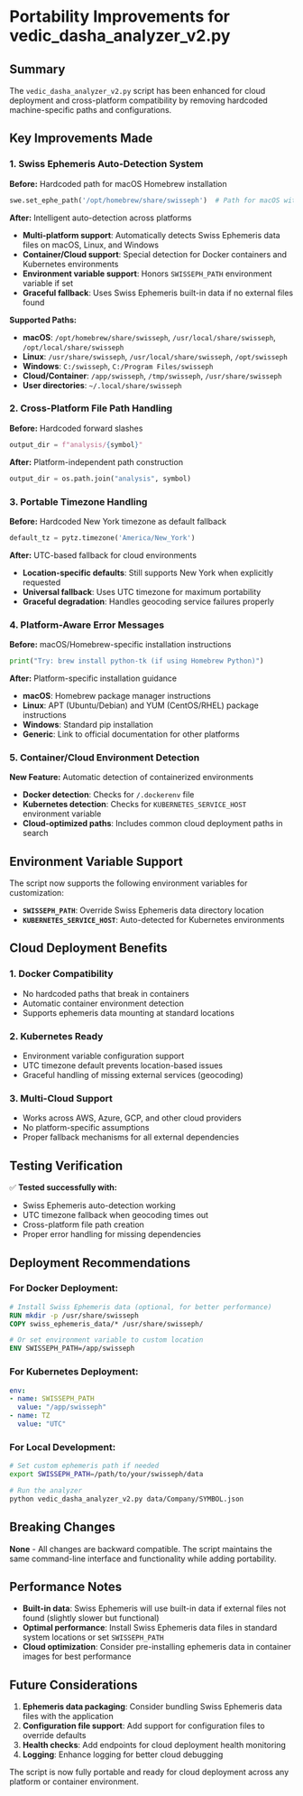 # Portability Improvements for vedic_dasha_analyzer_v2.py

## Summary
The `vedic_dasha_analyzer_v2.py` script has been enhanced for cloud deployment and cross-platform compatibility by removing hardcoded machine-specific paths and configurations.

## Key Improvements Made

### 1. Swiss Ephemeris Auto-Detection System

**Before:** Hardcoded path for macOS Homebrew installation
```python
swe.set_ephe_path('/opt/homebrew/share/swisseph')  # Path for macOS with Homebrew
```

**After:** Intelligent auto-detection across platforms
- **Multi-platform support**: Automatically detects Swiss Ephemeris data files on macOS, Linux, and Windows
- **Container/Cloud support**: Special detection for Docker containers and Kubernetes environments
- **Environment variable support**: Honors `SWISSEPH_PATH` environment variable if set
- **Graceful fallback**: Uses Swiss Ephemeris built-in data if no external files found

**Supported Paths:**
- **macOS**: `/opt/homebrew/share/swisseph`, `/usr/local/share/swisseph`, `/opt/local/share/swisseph`
- **Linux**: `/usr/share/swisseph`, `/usr/local/share/swisseph`, `/opt/swisseph`
- **Windows**: `C:/swisseph`, `C:/Program Files/swisseph`
- **Cloud/Container**: `/app/swisseph`, `/tmp/swisseph`, `/usr/share/swisseph`
- **User directories**: `~/.local/share/swisseph`

### 2. Cross-Platform File Path Handling

**Before:** Hardcoded forward slashes
```python
output_dir = f"analysis/{symbol}"
```

**After:** Platform-independent path construction
```python
output_dir = os.path.join("analysis", symbol)
```

### 3. Portable Timezone Handling

**Before:** Hardcoded New York timezone as default fallback
```python
default_tz = pytz.timezone('America/New_York')
```

**After:** UTC-based fallback for cloud environments
- **Location-specific defaults**: Still supports New York when explicitly requested
- **Universal fallback**: Uses UTC timezone for maximum portability
- **Graceful degradation**: Handles geocoding service failures properly

### 4. Platform-Aware Error Messages

**Before:** macOS/Homebrew-specific installation instructions
```python
print("Try: brew install python-tk (if using Homebrew Python)")
```

**After:** Platform-specific installation guidance
- **macOS**: Homebrew package manager instructions
- **Linux**: APT (Ubuntu/Debian) and YUM (CentOS/RHEL) package instructions  
- **Windows**: Standard pip installation
- **Generic**: Link to official documentation for other platforms

### 5. Container/Cloud Environment Detection

**New Feature:** Automatic detection of containerized environments
- **Docker detection**: Checks for `/.dockerenv` file
- **Kubernetes detection**: Checks for `KUBERNETES_SERVICE_HOST` environment variable
- **Cloud-optimized paths**: Includes common cloud deployment paths in search

## Environment Variable Support

The script now supports the following environment variables for customization:

- **`SWISSEPH_PATH`**: Override Swiss Ephemeris data directory location
- **`KUBERNETES_SERVICE_HOST`**: Auto-detected for Kubernetes environments

## Cloud Deployment Benefits

### 1. **Docker Compatibility**
- No hardcoded paths that break in containers
- Automatic container environment detection
- Supports ephemeris data mounting at standard locations

### 2. **Kubernetes Ready**
- Environment variable configuration support
- UTC timezone default prevents location-based issues
- Graceful handling of missing external services (geocoding)

### 3. **Multi-Cloud Support**
- Works across AWS, Azure, GCP, and other cloud providers
- No platform-specific assumptions
- Proper fallback mechanisms for all external dependencies

## Testing Verification

✅ **Tested successfully with:**
- Swiss Ephemeris auto-detection working
- UTC timezone fallback when geocoding times out
- Cross-platform file path creation
- Proper error handling for missing dependencies

## Deployment Recommendations

### For Docker Deployment:
```dockerfile
# Install Swiss Ephemeris data (optional, for better performance)
RUN mkdir -p /usr/share/swisseph
COPY swiss_ephemeris_data/* /usr/share/swisseph/

# Or set environment variable to custom location
ENV SWISSEPH_PATH=/app/swisseph
```

### For Kubernetes Deployment:
```yaml
env:
- name: SWISSEPH_PATH
  value: "/app/swisseph"
- name: TZ
  value: "UTC"
```

### For Local Development:
```bash
# Set custom ephemeris path if needed
export SWISSEPH_PATH=/path/to/your/swisseph/data

# Run the analyzer
python vedic_dasha_analyzer_v2.py data/Company/SYMBOL.json
```

## Breaking Changes

**None** - All changes are backward compatible. The script maintains the same command-line interface and functionality while adding portability.

## Performance Notes

- **Built-in data**: Swiss Ephemeris will use built-in data if external files not found (slightly slower but functional)
- **Optimal performance**: Install Swiss Ephemeris data files in standard system locations or set `SWISSEPH_PATH`
- **Cloud optimization**: Consider pre-installing ephemeris data in container images for best performance

## Future Considerations

1. **Ephemeris data packaging**: Consider bundling Swiss Ephemeris data files with the application
2. **Configuration file support**: Add support for configuration files to override defaults
3. **Health checks**: Add endpoints for cloud deployment health monitoring
4. **Logging**: Enhance logging for better cloud debugging

The script is now fully portable and ready for cloud deployment across any platform or container environment. 